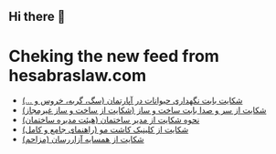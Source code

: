 ## Hi there 👋


# Cheking the new feed from hesabraslaw.com
<!-- BLOG-POST-LIST:START -->
- [شکایت بابت نگهداری حیوانات در آپارتمان &lpar;سگ، گربه، خروس و ...&rpar;](https://hesabraslaw.com/blog/%D8%B4%DA%A9%D8%A7%DB%8C%D8%AA-%D8%A8%D8%A7%D8%A8%D8%AA-%D9%86%DA%AF%D9%87%D8%AF%D8%A7%D8%B1%DB%8C-%D8%AD%DB%8C%D9%88%D8%A7%D9%86%D8%A7%D8%AA-%D8%AF%D8%B1-%D8%A2%D9%BE%D8%A7%D8%B1%D8%AA%D9%85%D8%A7%D9%86/)
- [شکایت از سر و صدا بابت ساخت و ساز  &lpar;شکایت از ساخت و ساز غیرمجاز&rpar;](https://hesabraslaw.com/blog/%D8%B4%DA%A9%D8%A7%DB%8C%D8%AA-%D8%A7%D8%B2-%D8%B3%D8%B1-%D9%88-%D8%B5%D8%AF%D8%A7-%D8%A8%D8%A7%D8%A8%D8%AA-%D8%B3%D8%A7%D8%AE%D8%AA-%D9%88-%D8%B3%D8%A7%D8%B2-%D8%B4%DA%A9%D8%A7%DB%8C%D8%AA-%D8%A7%D8%B2-%D8%B3%D8%A7%D8%AE%D8%AA-%D9%88-%D8%B3%D8%A7%D8%B2-%D8%BA%DB%8C%D8%B1%D9%85%D8%AC%D8%A7%D8%B2/)
- [نحوه شکایت از مدیر ساختمان &lpar;هیئت مدیره ساختمان&rpar;](https://hesabraslaw.com/blog/%D9%86%D8%AD%D9%88%D9%87-%D8%B4%DA%A9%D8%A7%DB%8C%D8%AA-%D8%A7%D8%B2-%D9%85%D8%AF%DB%8C%D8%B1-%D8%B3%D8%A7%D8%AE%D8%AA%D9%85%D8%A7%D9%86-%D9%87%DB%8C%D8%A6%D8%AA-%D9%85%D8%AF%DB%8C%D8%B1%D9%87-%D8%B3%D8%A7%D8%AE%D8%AA%D9%85%D8%A7%D9%86/)
- [شکایت از کلینیک کاشت مو &lpar;راهنمای جامع و کامل&rpar;](https://hesabraslaw.com/blog/%D8%B4%DA%A9%D8%A7%DB%8C%D8%AA-%D8%A7%D8%B2-%DA%A9%D9%84%DB%8C%D9%86%DB%8C%DA%A9-%DA%A9%D8%A7%D8%B4%D8%AA-%D9%85%D9%88-%D8%B1%D8%A7%D9%87%D9%86%D9%85%D8%A7%DB%8C-%D8%AC%D8%A7%D9%85%D8%B9-%D9%88-%DA%A9%D8%A7%D9%85%D9%84/)
- [شکایت از همسایه آزاررسان &lpar;مزاحم&rpar;](https://hesabraslaw.com/blog/%D8%B4%DA%A9%D8%A7%DB%8C%D8%AA-%D8%A7%D8%B2-%D9%87%D9%85%D8%B3%D8%A7%DB%8C%D9%87-%D8%A2%D8%B2%D8%A7%D8%B1%D8%B1%D8%B3%D8%A7%D9%86-%D9%85%D8%B2%D8%A7%D8%AD%D9%85/)
<!-- BLOG-POST-LIST:END -->

<!--
**hessabras/hessabras** is a ✨ _special_ ✨ repository because its `README.md` (this file) appears on your GitHub profile.

Here are some ideas to get you started:

- 🔭 I’m currently working on ...
- 🌱 I’m currently learning ...
- 👯 I’m looking to collaborate on ...
- 🤔 I’m looking for help with ...
- 💬 Ask me about ...
- 📫 How to reach me: ...
- 😄 Pronouns: ...
- ⚡ Fun fact: ...
-->
